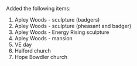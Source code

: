 Added the following items:

1. Apley Woods - sculpture (badgers)
2. Apley Woods - sculpture (pheasant and badger)
3. Apley Woods - Energy Rising sculpture
4. Apley Woods - mansion
5. VE day
6. Halford church
7. Hope Bowdler church
